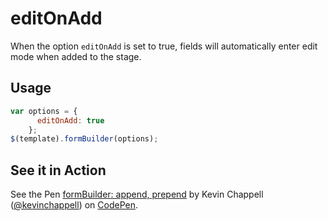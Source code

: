 # editOnAdd
When the option `editOnAdd` is set to true, fields will automatically enter edit mode when added to the stage.

## Usage
```javascript
var options = {
      editOnAdd: true
    };
$(template).formBuilder(options);
```

## See it in Action
<p data-height="494" data-theme-id="22927" data-slug-hash="grXkNg" data-default-tab="result" data-user="kevinchappell" class="codepen">See the Pen <a href="http://codepen.io/kevinchappell/pen/grXkNg">formBuilder: append, prepend</a> by Kevin Chappell (<a href="http://codepen.io/kevinchappell">@kevinchappell</a>) on <a href="http://codepen.io">CodePen</a>.</p>

